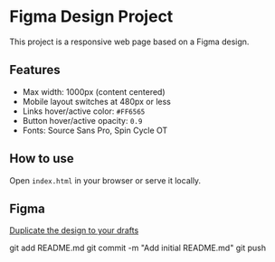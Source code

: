 # Figma Design Project

This project is a responsive web page based on a Figma design.

## Features

- Max width: 1000px (content centered)
- Mobile layout switches at 480px or less
- Links hover/active color: `#FF6565`
- Button hover/active opacity: `0.9`
- Fonts: Source Sans Pro, Spin Cycle OT

## How to use

Open `index.html` in your browser or serve it locally.

## Figma

[Duplicate the design to your drafts](https://www.figma.com/files/team/1509967990373174291/recents-and-sharing/recently-viewed?fuid=1509967987708567607)

git add README.md
git commit -m "Add initial README.md"
git push



